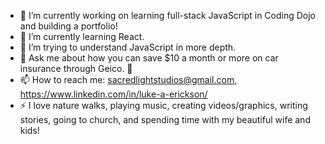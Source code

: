 - 🔭 I’m currently working on learning full-stack JavaScript in Coding Dojo and building a portfolio!
- 🌱 I’m currently learning React.
- 🤔 I’m trying to understand JavaScript in more depth.
- 💬 Ask me about how you can save $10 a month or more on car insurance through Geico. 🤣
- 📫 How to reach me: sacredlightstudios@gmail.com, https://www.linkedin.com/in/luke-a-erickson/
- ⚡ I love nature walks, playing music, creating videos/graphics, writing stories, going to church, and spending time with my beautiful wife and kids!
